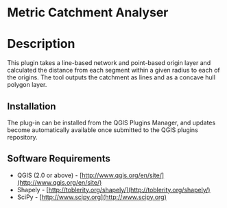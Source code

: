 Metric Catchment Analyser
======================

# Description

This plugin takes a line-based network and point-based origin layer and calculated the distance from each segment within a given radius to each of the origins. The tool outputs the catchment as lines and as a concave hull polygon layer.

## Installation
The plug-in can be installed from the QGIS Plugins Manager, and updates become automatically available once submitted to the QGIS plugins repository.

## Software Requirements
* QGIS (2.0 or above) - [http://www.qgis.org/en/site/](http://www.qgis.org/en/site/)
* Shapely - [http://toblerity.org/shapely/](http://toblerity.org/shapely/)
* SciPy - [http://www.scipy.org](http://www.scipy.org)

